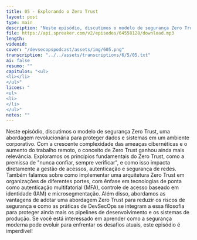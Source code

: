 ```yaml
---
title: 05 - Explorando o Zero Trust
layout: post
type: main
description: "Neste episódio, discutimos o modelo de segurança Zero Trust, uma abordagem revolucionária para proteger dados e sistemas em um ambiente corporativo. Com a crescente complexidade das ameaças cibernéticas e o aumento do trabalho remoto, o conceito de Zero Trust ganhou ainda mais relevância. Exploramos os princípios fundamentais do Zero Trust, como a premissa de 'nunca confiar, sempre verificar', e como isso impacta diretamente a gestão de acessos, autenticação e segurança de redes. Também falamos sobre como implementar uma arquitetura Zero Trust em organizações de diferentes portes, com ênfase em tecnologias de ponta como autenticação multifatorial (MFA), controle de acesso baseado em identidade (IAM) e microsegmentação. Além disso, abordamos as vantagens de adotar uma abordagem Zero Trust para reduzir os riscos de segurança e como as práticas de DevSecOps se integram a essa filosofia para proteger ainda mais os pipelines de desenvolvimento e os sistemas de produção. Se você está interessado em aprender como a segurança moderna pode evoluir para enfrentar os desafios atuais, este episódio é imperdível!"
file: https://api.spreaker.com/v2/episodes/64558128/download.mp3
length: 
videoid: 
cover: "/devsecopspodcast/assets/img/605.png"
transcription: "../../assets/transcriptions/6/5/05.txt"
ai: false
resumo: ""
capitulos: "<ul>
<li></li>
</ul>"
licoes: "
<ul>
<li>
</li>
</ul>"
notes: ""
---
```


Neste episódio, discutimos o modelo de segurança Zero Trust, uma abordagem revolucionária para proteger dados e sistemas em um ambiente corporativo. Com a crescente complexidade das ameaças cibernéticas e o aumento do trabalho remoto, o conceito de Zero Trust ganhou ainda mais relevância. Exploramos os princípios fundamentais do Zero Trust, como a premissa de "nunca confiar, sempre verificar", e como isso impacta diretamente a gestão de acessos, autenticação e segurança de redes. Também falamos sobre como implementar uma arquitetura Zero Trust em organizações de diferentes portes, com ênfase em tecnologias de ponta como autenticação multifatorial (MFA), controle de acesso baseado em identidade (IAM) e microsegmentação. Além disso, abordamos as vantagens de adotar uma abordagem Zero Trust para reduzir os riscos de segurança e como as práticas de DevSecOps se integram a essa filosofia para proteger ainda mais os pipelines de desenvolvimento e os sistemas de produção. Se você está interessado em aprender como a segurança moderna pode evoluir para enfrentar os desafios atuais, este episódio é imperdível!